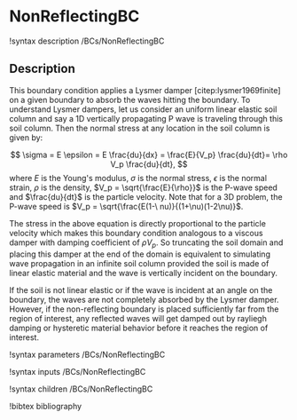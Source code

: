 # NonReflectingBC

!syntax description /BCs/NonReflectingBC

## Description

This boundary condition applies a Lysmer damper [citep:lysmer1969finite] on a given boundary to absorb the waves hitting the boundary. To understand Lysmer dampers, let us consider an uniform linear elastic soil column and say a 1D vertically propagating P wave is traveling through this soil column. Then the normal stress at any location in the soil column is given by:

$$
\sigma = E \epsilon = E \frac{du}{dx} = \frac{E}{V_p} \frac{du}{dt}= \rho V_p \frac{du}{dt}, $$
where $E$ is the Young's modulus, $\sigma$ is the normal stress, $\epsilon$ is the normal strain, $\rho$ is the density, $V_p = \sqrt{\frac{E}{\rho}}$ is the P-wave speed and $\frac{du}{dt}$ is the particle velocity. Note that for a 3D problem, the P-wave speed is $V_p = \sqrt{\frac{E(1-\    nu)}{(1+\nu)(1-2\nu)}$.

The stress in the above equation is directly proportional to the particle velocity which makes this boundary condition analogous to a viscous damper with damping coefficient of $\rho V_p$. So truncating the soil domain and placing this damper at the end of the domain is equivalent to simulating wave propagation in an infinite soil column provided the soil is made of linear elastic material and the wave is vertically incident on the boundary.

If the soil is not linear elastic or if the wave is incident at an angle on the boundary, the waves are not completely absorbed by the Lysmer damper. However, if the non-reflecting boundary is placed sufficiently far from the region of interest, any reflected waves will get damped out by rayliegh damping or hysteretic material behavior before it reaches the region of interest.

!syntax parameters /BCs/NonReflectingBC

!syntax inputs /BCs/NonReflectingBC

!syntax children /BCs/NonReflectingBC



!bibtex bibliography
